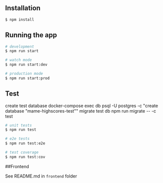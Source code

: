 
## Installation

```bash
$ npm install
```

## Running the app

```bash
# development
$ npm run start

# watch mode
$ npm run start:dev

# production mode
$ npm run start:prod
```

## Test

create test database
docker-compose exec db psql -U postgres -c "create database \"mame-highscores-test\""
migrate test db
npm run migrate -- -c test

```bash
# unit tests
$ npm run test

# e2e tests
$ npm run test:e2e

# test coverage
$ npm run test:cov
```

##Frontend

See README.md in `frontend` folder

